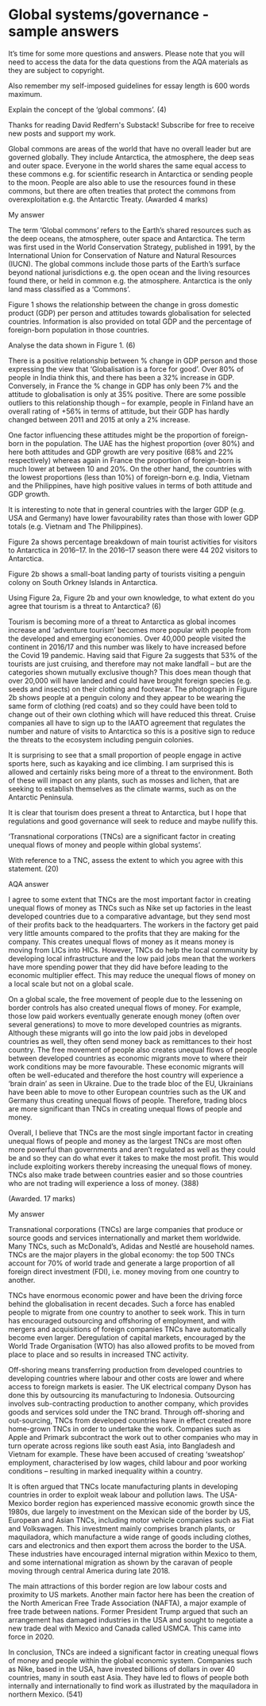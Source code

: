 # Global systems/governance - sample answers

It’s time for some more questions and answers. Please note that you will need to access the data for the data questions from the AQA materials as they are subject to copyright.

Also remember my self-imposed guidelines for essay length is 600 words maximum.

Explain the concept of the ‘global commons’. (4)

Thanks for reading David Redfern's Substack! Subscribe for free to receive new posts and support my work.

Global commons are areas of the world that have no overall leader but are governed globally. They include Antarctica, the atmosphere, the deep seas and outer space. Everyone in the world shares the same equal access to these commons e.g. for scientific research in Antarctica or sending people to the moon. People are also able to use the resources found in these commons, but there are often treaties that protect the commons from overexploitation e.g. the Antarctic Treaty. (Awarded 4 marks)

My answer

The term ‘Global commons’ refers to the Earth’s shared resources such as the deep oceans, the atmosphere, outer space and Antarctica. The term was first used in the World Conservation Strategy, published in 1991, by the International Union for Conservation of Nature and Natural Resources (IUCN). The global commons include those parts of the Earth’s surface beyond national jurisdictions e.g. the open ocean and the living resources found there, or held in common e.g. the atmosphere. Antarctica is the only land mass classified as a ‘Commons’.

Figure 1 shows the relationship between the change in gross domestic product (GDP) per person and attitudes towards globalisation for selected countries. Information is also provided on total GDP and the percentage of foreign-born population in those countries.

Analyse the data shown in Figure 1.  (6)

There is a positive relationship between % change in GDP person and those expressing the view that ‘Globalisation is a force for good’. Over 80% of people in India think this, and there has been a 32% increase in GDP. Conversely, in France the % change in GDP has only been 7% and the attitude to globalisation is only at 35% positive. There are some possible outliers to this relationship though – for example, people in Finland have an overall rating of +56% in terms of attitude, but their GDP has hardly changed between 2011 and 2015 at only a 2% increase.

One factor influencing these attitudes might be the proportion of foreign-born in the population. The UAE has the highest proportion (over 80%) and here both attitudes and GDP growth are very positive (68% and 22% respectively) whereas again in France the proportion of foreign-born is much lower at between 10 and 20%. On the other hand, the countries with the lowest proportions (less than 10%) of foreign-born e.g. India, Vietnam and the Philippines, have high positive values in terms of both attitude and GDP growth.

It is interesting to note that in general countries with the larger GDP (e.g. USA and Germany) have lower favourability rates than those with lower GDP totals (e.g. Vietnam and The Philippines).

Figure 2a shows percentage breakdown of main tourist activities for visitors to Antarctica in 2016–17. In the 2016–17 season there were 44 202 visitors to Antarctica.

Figure 2b shows a small-boat landing party of tourists visiting a penguin colony on South Orkney Islands in Antarctica.

Using Figure 2a, Figure 2b and your own knowledge, to what extent do you agree that tourism is a threat to Antarctica? (6)

Tourism is becoming more of a threat to Antarctica as global incomes increase and ‘adventure tourism’ becomes more popular with people from the developed and emerging economies. Over 40,000 people visited the continent in 2016/17 and this number was likely to have increased before the Covid 19 pandemic. Having said that Figure 2a suggests that 53% of the tourists are just cruising, and therefore may not make landfall – but are the categories shown mutually exclusive though? This does mean though that over 20,000 will have landed and could have brought foreign species (e.g. seeds and insects) on their clothing and footwear. The photograph in Figure 2b shows people at a penguin colony and they appear to be wearing the same form of clothing (red coats) and so they could have been told to change out of their own clothing which will have reduced this threat. Cruise companies all have to sign up to the IAATO agreement that regulates the number and nature of visits to Antarctica so this is a positive sign to reduce the threats to the ecosystem including penguin colonies.

It is surprising to see that a small proportion of people engage in active sports here, such as kayaking and ice climbing. I am surprised this is allowed and certainly risks being more of a threat to the environment. Both of these will impact on any plants, such as mosses and lichen, that are seeking to establish themselves as the climate warms, such as on the Antarctic Peninsula.

It is clear that tourism does present a threat to Antarctica, but I hope that regulations and good governance will seek to reduce and maybe nullify this.

‘Transnational corporations (TNCs) are a significant factor in creating unequal flows of money and people within global systems’.

With reference to a TNC, assess the extent to which you agree with this statement. (20)

AQA answer

I agree to some extent that TNCs are the most important factor in creating unequal flows of money as TNCs such as Nike set up factories in the least developed countries due to a comparative advantage, but they send most of their profits back to the headquarters. The workers in the factory get paid very little amounts compared to the profits that they are making for the company. This creates unequal flows of money as it means money is moving from LICs into HICs. However, TNCs do help the local community by developing local infrastructure and the low paid jobs mean that the workers have more spending power that they did have before leading to the economic multiplier effect. This may reduce the unequal flows of money on a local scale but not on a global scale.

On a global scale, the free movement of people due to the lessening on border controls has also created unequal flows of money. For example, those low paid workers eventually generate enough money (often over several generations) to move to more developed countries as migrants. Although these migrants will go into the low paid jobs in developed countries as well, they often send money back as remittances to their host country. The free movement of people also creates unequal flows of people between developed countries as economic migrants move to where their work conditions may be more favourable. These economic migrants will often be well-educated and therefore the host country will experience a ‘brain drain’ as seen in Ukraine. Due to the trade bloc of the EU, Ukrainians have been able to move to other European countries such as the UK and Germany thus creating unequal flows of people. Therefore, trading blocs are more significant than TNCs in creating unequal flows of people and money.

Overall, I believe that TNCs are the most single important factor in creating unequal flows of people and money as the largest TNCs are most often more powerful than governments and aren’t regulated as well as they could be and so they can do what ever it takes to make the most profit. This would include exploiting workers thereby increasing the unequal flows of money. TNCs also make trade between countries easier and so those countries who are not trading will experience a loss of money. (388)

(Awarded. 17 marks)

My answer

Transnational corporations (TNCs) are large companies that produce or source goods and services internationally and market them worldwide. Many TNCs, such as McDonald’s, Adidas and Nestlé are household names. TNCs are the major players in the global economy: the top 500 TNCs account for 70% of world trade and generate a large proportion of all foreign direct investment (FDI), i.e. money moving from one country to another.

TNCs have enormous economic power and have been the driving force behind the globalisation in recent decades. Such a force has enabled people to migrate from one country to another to seek work. This in turn has encouraged outsourcing and offshoring of employment, and with mergers and acquisitions of foreign companies TNCs have automatically become even larger. Deregulation of capital markets, encouraged by the World Trade Organisation (WTO) has also allowed profits to be moved from place to place and so results in increased TNC activity.

Off-shoring means transferring production from developed countries to developing countries where labour and other costs are lower and where access to foreign markets is easier. The UK electrical company Dyson has done this by outsourcing its manufacturing to Indonesia. Outsourcing involves sub-contracting production to another company, which provides goods and services sold under the TNC brand. Through off-shoring and out-sourcing, TNCs from developed countries have in effect created more home-grown TNCs in order to undertake the work. Companies such as Apple and Primark subcontract the work out to other companies who may in turn operate across regions like south east Asia, into Bangladesh and Vietnam for example. These have been accused of creating ‘sweatshop’ employment, characterised by low wages, child labour and poor working conditions – resulting in marked inequality within a country.

It is often argued that TNCs locate manufacturing plants in developing countries in order to exploit weak labour and pollution laws. The USA-Mexico border region has experienced massive economic growth since the 1980s, due largely to investment on the Mexican side of the border by US, European and Asian TNCs, including motor vehicle companies such as Fiat and Volkswagen. This investment mainly comprises branch plants, or maquiladora, which manufacture a wide range of goods including clothes, cars and electronics and then export them across the border to the USA. These industries have encouraged internal migration within Mexico to them, and some international migration as shown by the caravan of people moving through central America during late 2018.

The main attractions of this border region are low labour costs and proximity to US markets. Another main factor here has been the creation of the North American Free Trade Association (NAFTA), a major example of free trade between nations. Former President Trump argued that such an arrangement has damaged industries in the USA and sought to negotiate a new trade deal with Mexico and Canada called USMCA. This came into force in 2020.

In conclusion, TNCs are indeed a significant factor in creating unequal flows of money and people within the global economic system. Companies such as Nike, based in the USA, have invested billions of dollars in over 40 countries, many in south east Asia. They have led to flows of people both internally and internationally to find work as illustrated by the maquiladora in northern Mexico. (541)


